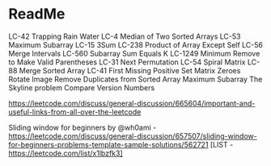 # ReadMe

LC-42 Trapping Rain Water
LC-4 Median of Two Sorted Arrays
LC-53 Maximum Subarray
LC-15 3Sum
LC-238 Product of Array Except Self
LC-56 Merge Intervals
LC-560 Subarray Sum Equals K
LC-1249 Minimum Remove to Make Valid Parentheses
LC-31 Next Permutation
LC-54 Spiral Matrix
LC-88 Merge Sorted Array
LC-41 First Missing Positive
Set Matrix Zeroes
Rotate Image
Remove Duplicates from Sorted Array
Maximum Subarray
The Skyline problem
Compare Version Numbers


https://leetcode.com/discuss/general-discussion/665604/important-and-useful-links-from-all-over-the-leetcode

Sliding window for beginners by @wh0ami - https://leetcode.com/discuss/general-discussion/657507/sliding-window-for-beginners-problems-template-sample-solutions/562721
[LIST - https://leetcode.com/list/x1lbzfk3]